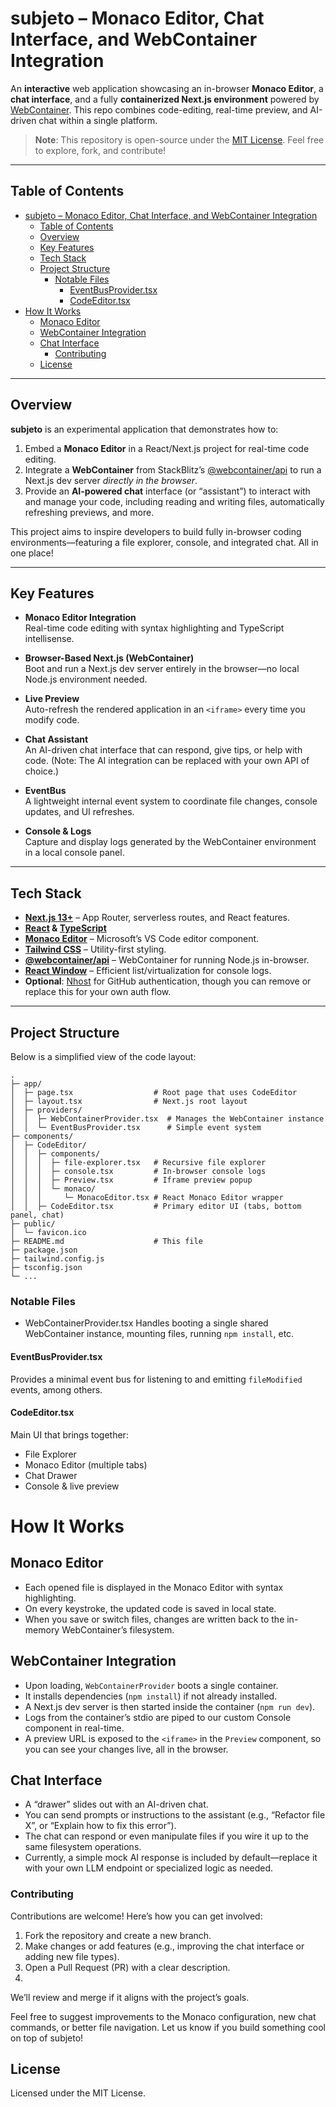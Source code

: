 # subjeto – Monaco Editor, Chat Interface, and WebContainer Integration

An **interactive** web application showcasing an in-browser **Monaco Editor**, a **chat interface**, and a fully **containerized Next.js environment** powered by [WebContainer](https://webcontainers.io/). This repo combines code-editing, real-time preview, and AI-driven chat within a single platform.

> **Note**: This repository is open-source under the [MIT License](#license). Feel free to explore, fork, and contribute!

---

## Table of Contents

- [subjeto – Monaco Editor, Chat Interface, and WebContainer Integration](#subjeto--monaco-editor-chat-interface-and-webcontainer-integration)
  - [Table of Contents](#table-of-contents)
  - [Overview](#overview)
  - [Key Features](#key-features)
  - [Tech Stack](#tech-stack)
  - [Project Structure](#project-structure)
    - [Notable Files](#notable-files)
      - [EventBusProvider.tsx](#eventbusprovidertsx)
      - [CodeEditor.tsx](#codeeditortsx)
- [How It Works](#how-it-works)
  - [Monaco Editor](#monaco-editor)
  - [WebContainer Integration](#webcontainer-integration)
  - [Chat Interface](#chat-interface)
    - [Contributing](#contributing)
  - [License](#license)

---

## Overview

**subjeto** is an experimental application that demonstrates how to:

1. Embed a **Monaco Editor** in a React/Next.js project for real-time code editing.  
2. Integrate a **WebContainer** from StackBlitz’s [@webcontainer/api](https://github.com/stackblitz/webcontainer-core) to run a Next.js dev server _directly in the browser_.  
3. Provide an **AI-powered chat** interface (or “assistant”) to interact with and manage your code, including reading and writing files, automatically refreshing previews, and more.

This project aims to inspire developers to build fully in-browser coding environments—featuring a file explorer, console, and integrated chat. All in one place!

---

## Key Features

- **Monaco Editor Integration**  
  Real-time code editing with syntax highlighting and TypeScript intellisense.

- **Browser-Based Next.js (WebContainer)**  
  Boot and run a Next.js dev server entirely in the browser—no local Node.js environment needed.

- **Live Preview**  
  Auto-refresh the rendered application in an `<iframe>` every time you modify code.

- **Chat Assistant**  
  An AI-driven chat interface that can respond, give tips, or help with code. (Note: The AI integration can be replaced with your own API of choice.)

- **EventBus**  
  A lightweight internal event system to coordinate file changes, console updates, and UI refreshes.

- **Console & Logs**  
  Capture and display logs generated by the WebContainer environment in a local console panel.

---

## Tech Stack

- **[Next.js 13+](https://nextjs.org/)** – App Router, serverless routes, and React features.
- **[React](https://react.dev/) & [TypeScript](https://www.typescriptlang.org/)**  
- **[Monaco Editor](https://microsoft.github.io/monaco-editor/)** – Microsoft’s VS Code editor component.
- **[Tailwind CSS](https://tailwindcss.com/)** – Utility-first styling.
- **[@webcontainer/api](https://www.npmjs.com/package/@webcontainer/api)** – WebContainer for running Node.js in-browser.
- **[React Window](https://github.com/bvaughn/react-window)** – Efficient list/virtualization for console logs.
- **Optional**: [Nhost](https://nhost.io/) for GitHub authentication, though you can remove or replace this for your own auth flow.

---

## Project Structure

Below is a simplified view of the code layout:

```plaintext
.
├─ app/
│  ├─ page.tsx                  # Root page that uses CodeEditor
│  ├─ layout.tsx                # Next.js root layout
│  ├─ providers/
│  │  ├─ WebContainerProvider.tsx  # Manages the WebContainer instance
│  │  └─ EventBusProvider.tsx      # Simple event system
├─ components/
│  ├─ CodeEditor/
│  │  ├─ components/
│  │  │  ├─ file-explorer.tsx   # Recursive file explorer
│  │  │  ├─ console.tsx         # In-browser console logs
│  │  │  ├─ Preview.tsx         # Iframe preview popup
│  │  │  └─ monaco/
│  │  │     └─ MonacoEditor.tsx # React Monaco Editor wrapper
│  │  ├─ CodeEditor.tsx         # Primary editor UI (tabs, bottom panel, chat)
├─ public/
│  └─ favicon.ico
├─ README.md                    # This file
├─ package.json
├─ tailwind.config.js
├─ tsconfig.json
└─ ...
```

### Notable Files

- WebContainerProvider.tsx
Handles booting a single shared WebContainer instance, mounting files, running `npm install`, etc.

#### EventBusProvider.tsx
Provides a minimal event bus for listening to and emitting `fileModified` events, among others.

#### CodeEditor.tsx
Main UI that brings together:
- File Explorer
- Monaco Editor (multiple tabs)
- Chat Drawer
- Console & live preview


# How It Works

## Monaco Editor
- Each opened file is displayed in the Monaco Editor with syntax highlighting.
- On every keystroke, the updated code is saved in local state.
- When you save or switch files, changes are written back to the in-memory WebContainer’s filesystem.

## WebContainer Integration
- Upon loading, `WebContainerProvider` boots a single container.
- It installs dependencies (`npm install`) if not already installed.
- A Next.js dev server is then started inside the container (`npm run dev`).
- Logs from the container’s stdio are piped to our custom Console component in real-time.
- A preview URL is exposed to the `<iframe>` in the `Preview` component, so you can see your changes live, all in the browser.

## Chat Interface
- A “drawer” slides out with an AI-driven chat.
- You can send prompts or instructions to the assistant (e.g., “Refactor file X”, or “Explain how to fix this error”).
- The chat can respond or even manipulate files if you wire it up to the same filesystem operations.
- Currently, a simple mock AI response is included by default—replace it with your own LLM endpoint or specialized logic as needed.


###  Contributing
Contributions are welcome! Here’s how you can get involved:

1. Fork the repository and create a new branch.
2. Make changes or add features (e.g., improving the chat interface or adding new file types).
3. Open a Pull Request (PR) with a clear description.
4. 
We’ll review and merge if it aligns with the project’s goals.

Feel free to suggest improvements to the Monaco configuration, new chat commands, or better file navigation. Let us know if you build something cool on top of subjeto!

## License
Licensed under the MIT License. 